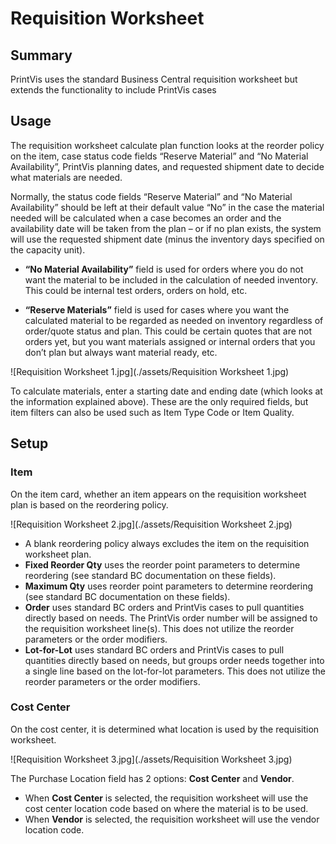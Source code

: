 # Requisition Worksheet


## Summary

PrintVis uses the standard Business Central requisition worksheet but extends the functionality to include PrintVis cases

## Usage

The requisition worksheet calculate plan function looks at the reorder policy on the item, case status code fields “Reserve Material” and “No Material Availability”, PrintVis planning dates, and requested shipment date to decide what materials are needed.

Normally, the status code fields “Reserve Material” and “No Material Availability” should be left at their default value “No” in the case the material needed will be calculated when a case becomes an order and the availability date will be taken from the plan – or if no plan exists, the system will use the requested shipment date (minus the inventory days specified on the capacity unit).

- **“No Material Availability”** field is used for orders where you do not want the material to be included in the calculation of needed inventory. This could be internal test orders, orders on hold, etc.

- **“Reserve Materials”** field is used for cases where you want the calculated material to be regarded as needed on inventory regardless of order/quote status and plan. This could be certain quotes that are not orders yet, but you want materials assigned or internal orders that you don’t plan but always want material ready, etc.

![Requisition Worksheet 1.jpg](./assets/Requisition Worksheet 1.jpg)

To calculate materials, enter a starting date and ending date (which looks at the information explained above). These are the only required fields, but item filters can also be used such as Item Type Code or Item Quality.

## Setup

### Item

On the item card, whether an item appears on the requisition worksheet plan is based on the reordering policy.


![Requisition Worksheet 2.jpg](./assets/Requisition Worksheet 2.jpg)

- A blank reordering policy always excludes the item on the requisition worksheet plan.
- **Fixed Reorder Qty** uses the reorder point parameters to determine reordering (see standard BC documentation on these fields).
- **Maximum Qty** uses reorder point parameters to determine reordering (see standard BC documentation on these fields).
- **Order** uses standard BC orders and PrintVis cases to pull quantities directly based on needs. The PrintVis order number will be assigned to the requisition worksheet line(s). This does not utilize the reorder parameters or the order modifiers.
- **Lot-for-Lot** uses standard BC orders and PrintVis cases to pull quantities directly based on needs, but groups order needs together into a single line based on the lot-for-lot parameters. This does not utilize the reorder parameters or the order modifiers.

### Cost Center

On the cost center, it is determined what location is used by the requisition worksheet.

![Requisition Worksheet 3.jpg](./assets/Requisition Worksheet 3.jpg)

The Purchase Location field has 2 options: **Cost Center** and **Vendor**.
- When **Cost Center** is selected, the requisition worksheet will use the cost center location code based on where the material is to be used.
- When **Vendor** is selected, the requisition worksheet will use the vendor location code.
